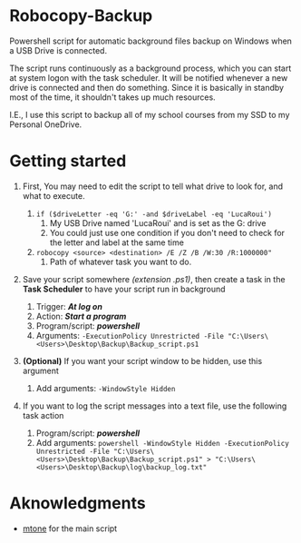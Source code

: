 # Robocopy-Backup

Powershell script for automatic background files backup on Windows when a USB Drive is connected.

The script runs continuously as a background process, which you can start at system logon with the task scheduler. It will be notified whenever a new drive is connected and then do something. Since it is basically in standby most of the time, it shouldn't takes up much resources.

I.E., I use this script to backup all of my school courses from my SSD to my Personal OneDrive.

# Getting started

1. First, You may need to edit the script to tell what drive to look for, and what to execute. 
   1. `if ($driveLetter -eq 'G:' -and $driveLabel -eq 'LucaRoui')`
      1. My USB Drive named 'LucaRoui' and is set as the G: drive
      2. You could just use one condition if you don't need to check for the letter and label at the same time
   2. `robocopy <source> <destination> /E /Z /B /W:30 /R:1000000"`
      1. Path of whatever task you want to do. 

2. Save your script somewhere *(extension .ps1)*, then create a task in the **Task Scheduler** to have your script run in background
   1. Trigger: ***At log on***
   2. Action: ***Start a program***
   3. Program/script: ***powershell***
   4. Arguments: `-ExecutionPolicy Unrestricted -File "C:\Users\<Users>\Desktop\Backup\Backup_script.ps1`

3. **(Optional)** If you want your script window to be hidden, use this argument  
   1. Add arguments: `-WindowStyle Hidden`
   
4. If you want to log the script messages into a text file, use the following task action
   1. Program/script: ***powershell***
   2. Add arguments: `powershell -WindowStyle Hidden -ExecutionPolicy Unrestricted -File "C:\Users\<Users>\Desktop\Backup\Backup_script.ps1" > "C:\Users\<Users>\Desktop\Backup\log\backup_log.txt"`
   
# Aknowledgments

- [mtone](https://superuser.com/questions/31881/is-it-possible-to-do-safe-usb-autorun-with-task-scheduler-on-windows-7/93751#93751) for the main script
